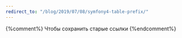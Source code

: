 ```yaml
---
redirect_to: "/blog/2019/07/08/symfony4-table-prefix/"
---
```

{%comment%} Чтобы сохранить старые ссылки {%endcomment%}
